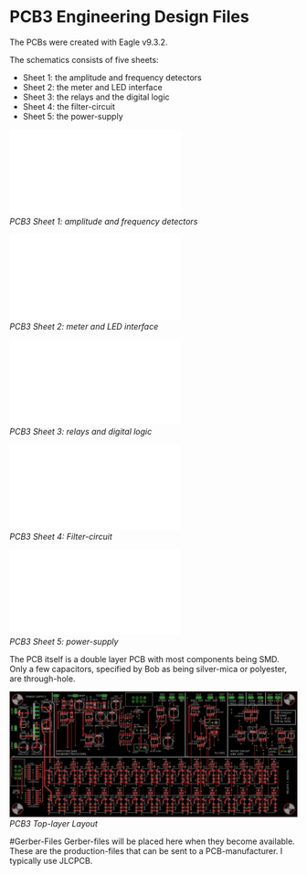 # PCB3 Engineering Design Files
The PCBs were created with Eagle v9.3.2.

The schematics consists of five sheets:
- Sheet 1: the amplitude and frequency detectors
- Sheet 2: the meter and LED interface
- Sheet 3: the relays and the digital logic
- Sheet 4: the filter-circuit
- Sheet 5: the power-supply

![PCB3 Sheet 1 Schematic](img/PCB3_Schematics1.pdf)<br>
*PCB3 Sheet 1: amplitude and frequency detectors*

![PCB3 Sheet 2 Schematic](img/PCB3_Schematics2.pdf)<br>
*PCB3 Sheet 2: meter and LED interface*

![PCB3 Sheet 3 Schematic](img/PCB3_Schematics3.pdf)<br>
*PCB3 Sheet 3: relays and digital logic*

![PCB3 Sheet 4 Schematic](img/PCB3_Schematics4.pdf)<br>
*PCB3 Sheet 4: Filter-circuit*

![PCB3 Sheet 5 Schematic](img/PCB3_Schematics5.pdf)<br>
*PCB3 Sheet 5: power-supply*

The PCB itself is a double layer PCB with most components being SMD. Only a few capacitors, specified by Bob as being silver-mica or polyester, are through-hole.

![PCB3 Layout top-layer](img/PCB3_Front.png)<br>
*PCB3 Top-layer Layout*

#Gerber-Files
Gerber-files will be placed here when they become available. These are the production-files that can be sent to a PCB-manufacturer. I typically use JLCPCB.


